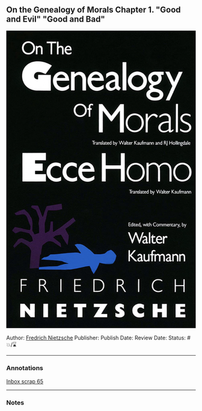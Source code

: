 ## On the Genealogy of Morals Chapter 1. "Good and Evil" "Good and Bad"

[ ![150](%E2%9A%99%EF%B8%8F%20Tools/%F0%9F%93%B8%20Images/4EF44D81-8A15-4077-8FE2-2166AD5F9CC7.jpeg) ](https://www.amazon.com/gp/aw/d/B003H4R23O/ref=tmm_kin_swatch_0?ie=UTF8&qid=1682197713&sr=8-3)

Author: [Fredrich Nietzsche]()
Publisher:
Publish Date:
Review Date:
Status: #💥/⌛️ 

---

### Annotations

[Inbox scrap 65](Inbox%20scrap%2065.md)

---

### Notes
